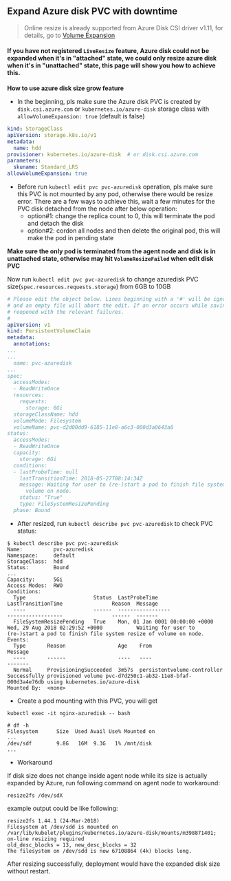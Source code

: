 ## Expand Azure disk PVC with downtime
> Online resize is already supported from Azure Disk CSI driver v1.11, for details, go to [Volume Expansion](../../deploy/example/resize)

#### If you have not registered `LiveResize` feature, Azure disk could not be expanded when it's in "attached" state, we could only resize azure disk when it's in "unattached" state, this page will show you how to achieve this.

**How to use azure disk size grow feature**
 - In the beginning, pls make sure the Azure disk PVC is created by `disk.csi.azure.com` or `kubernetes.io/azure-disk` storage class with `allowVolumeExpansion: true` (default is false)
```yaml
kind: StorageClass
apiVersion: storage.k8s.io/v1
metadata:
  name: hdd
provisioner: kubernetes.io/azure-disk  # or disk.csi.azure.com
parameters:
  skuname: Standard_LRS
allowVolumeExpansion: true
```
 - Before run `kubectl edit pvc pvc-azuredisk` operation, pls make sure this PVC is not mounted by any pod, otherwise there would be resize error. There are a few ways to achieve this, wait a few minutes for the PVC disk detached from the node after below operation:
   - option#1: change the replica count to 0, this will terminate the pod and detach the disk
   - option#2: cordon all nodes and then delete the original pod, this will make the pod in pending state

**Make sure the only pod is terminated from the agent node and disk is in unattached state, otherwise may hit `VolumeResizeFailed` when edit disk PVC**

Now run `kubectl edit pvc pvc-azuredisk` to change azuredisk PVC size(`spec.resources.requests.storage`) from 6GB to 10GB
  
```yaml
# Please edit the object below. Lines beginning with a '#' will be ignored,
# and an empty file will abort the edit. If an error occurs while saving this file will be
# reopened with the relevant failures.
#
apiVersion: v1
kind: PersistentVolumeClaim
metadata:
  annotations:
...
...
  name: pvc-azuredisk
...
spec:
  accessModes:
  - ReadWriteOnce
  resources:
    requests:
      storage: 6Gi
  storageClassName: hdd
  volumeMode: Filesystem
  volumeName: pvc-d2d00dd9-6185-11e8-a6c3-000d3a0643a8
status:
  accessModes:
  - ReadWriteOnce
  capacity:
    storage: 6Gi
  conditions:
  - lastProbeTime: null
    lastTransitionTime: 2018-05-27T08:14:34Z
    message: Waiting for user to (re-)start a pod to finish file system resize of
      volume on node.
    status: "True"
    type: FileSystemResizePending
  phase: Bound
```

 - After resized, run `kubectl describe pvc pvc-azuredisk` to check PVC status:
```console
$ kubectl describe pvc pvc-azuredisk
Name:          pvc-azuredisk
Namespace:     default
StorageClass:  hdd
Status:        Bound
...
Capacity:      5Gi
Access Modes:  RWO
Conditions:
  Type                      Status  LastProbeTime                     LastTransitionTime                Reason  Message
  ----                      ------  -----------------                 ------------------                ------  -------
  FileSystemResizePending   True    Mon, 01 Jan 0001 00:00:00 +0000   Wed, 29 Aug 2018 02:29:52 +0000           Waiting for user to (re-)start a pod to finish file system resize of volume on node.
Events:
  Type       Reason                 Age    From                         Message
  ----       ------                 ----   ----                         -------
  Normal     ProvisioningSucceeded  3m57s  persistentvolume-controller  Successfully provisioned volume pvc-d7d250c1-ab32-11e8-bfaf-000d3a4e76db using kubernetes.io/azure-disk
Mounted By:  <none>
```

 - Create a pod mounting with this PVC, you will get
```console
kubectl exec -it nginx-azuredisk -- bash
```
```
# df -h
Filesystem      Size  Used Avail Use% Mounted on
...
/dev/sdf        9.8G   16M  9.3G   1% /mnt/disk
...
```


 - Workaround
 
 If disk size does not change inside agent node while its size is actually expanded by Azure, run following command on agent node to workaround:
 ```console
 resize2fs /dev/sdX
 ```
 
 example output could be like following:
 ```console
 resize2fs 1.44.1 (24-Mar-2018)
Filesystem at /dev/sdd is mounted on /var/lib/kubelet/plugins/kubernetes.io/azure-disk/mounts/m398871401; on-line resizing required
old_desc_blocks = 13, new_desc_blocks = 32
The filesystem on /dev/sdd is now 67108864 (4k) blocks long.
```

After resizing successfully, deployment would have the expanded disk size without restart.
